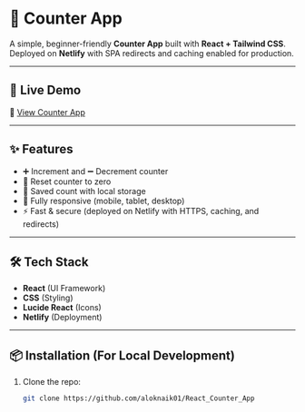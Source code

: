 # 🧮 Counter App

A simple, beginner-friendly **Counter App** built with **React + Tailwind CSS**.  
Deployed on **Netlify** with SPA redirects and caching enabled for production.

---

## 🚀 Live Demo

🔗 [View Counter App](https://reactscounter.netlify.app/)

---

## ✨ Features

- ➕ Increment and ➖ Decrement counter
- 🔄 Reset counter to zero
- 💾 Saved count with local storage
- 📱 Fully responsive (mobile, tablet, desktop)
- ⚡ Fast & secure (deployed on Netlify with HTTPS, caching, and redirects)

---

## 🛠️ Tech Stack

- **React** (UI Framework)
- **CSS** (Styling)
- **Lucide React** (Icons)
- **Netlify** (Deployment)

---

## 📦 Installation (For Local Development)

1. Clone the repo:
   ```bash
   git clone https://github.com/aloknaik01/React_Counter_App
   ```
